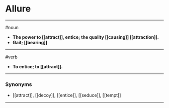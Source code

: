 # Allure
---
#noun
- **The power to [[attract]], entice; the quality [[causing]] [[attraction]].**
- **Gait; [[bearing]]**
---
#verb
- **To entice; to [[attract]].**
---
### Synonyms
- [[attract]], [[decoy]], [[entice]], [[seduce]], [[tempt]]
---
